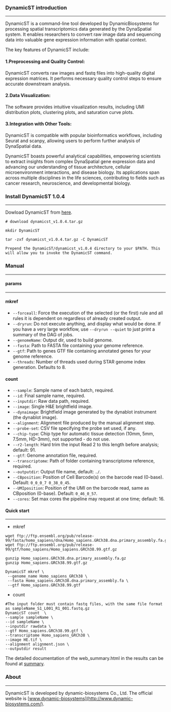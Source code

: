 ### DynamicST introduction

---

DynamicST is a command-line tool developed by DynamicBiosystems for processing spatial transcriptomics data generated by the DynaSpatial system. It enables researchers to convert raw image data and sequencing data into valuable gene expression information with spatial context.

The key features of DynamicST include:

#### 1.Preprocessing and Quality Control: 
DynamicST converts raw images and fastq files into high-quality digital expression matrices. It performs necessary quality control steps to ensure accurate downstream analysis.

#### 2.Data Visualization: 
The software provides intuitive visualization results, including UMI distribution plots, clustering plots, and saturation curve plots.

#### 3.Integration with Other Tools: 
DynamicST is compatible with popular bioinformatics workflows, including Seurat and scanpy, allowing users to perform further analysis of DynaSpatial data.

DynamicST boasts powerful analytical capabilities, empowering scientists to extract insights from complex DynaSpatial gene expression data and advancing our understanding of tissue architecture, cellular microenvironment interactions, and disease biology. Its applications span across multiple disciplines in the life sciences, contributing to fields such as cancer research, neuroscience, and developmental biology.

### Install DynamicST 1.0.4

----

Dowload DynamicST from [here](https://github.com/DynamicBiosystems/DynamicST/releases/tag/v1.0.4).

```shell
# download dynamicst_v1.0.4.tar.gz

mkdir DynamicST

tar -zxf dynamicst_v1.0.4.tar.gz -C DynamicST

Prepend the DynamicST/dynamicst_v1.0.4 directory to your $PATH. This will allow you to invoke the DynamicST command.
```

### Manual

---

#### params

---

#### mkref

- `--forceall`: Force the execution of the selected (or the first) rule and all rules it is dependent on regardless of already created output.
- `--dryrun`: Do not execute anything, and display what would be done. If you have a very large workflow, use `--dryrun --quiet` to just print a summary of the DAG of jobs.
- `--genomeName`: Output dir, used to build genome.
- `--fasta`: Path to FASTA file containing your genome reference.
- `--gtf`: Path to genes GTF file containing annotated genes for your genome reference.
- `--threads`: Number of threads used during STAR genome index generation. Defaults to 8.

#### count

- `--sample`: Sample name of each batch, required.
- `--id`: Final sample name, required.
- `--inputdir`: Raw data path, required.
- `--image`: Single H&E brightfield image.
- `--dynaimage`: Brightfield image generated by the dynablot instrument (the dynablot image).
- `--alignment`: Alignment file produced by the manual alignment step.
- `--probe-set`: CSV file specifying the probe set used, if any.
- `--chip-type`: Chip type for automatic tissue detection (10mm, 5mm, 7.5mm, HD-3mm), not supported - do not use.
- `--r2-length`: Hard trim the input Read 2 to this length before analysis; default: 91.
- `--gtf`: Genome annotation file, required.
- `--transcriptome`: Path of folder containing transcriptome reference, required.
- `--outputdir`: Output file name, default: `./`.
- `--CBposition`: Position of Cell Barcode(s) on the barcode read (0-base). Default: `0_0_0_7 0_38_0_45`.
- `--UMIposition`: Position of the UMI on the barcode read, same as CBposition (0-base). Default: `0_46_0_57`.
- `--cores`: Set max cores the pipeline may request at one time; default: 16.
#### Quick start

---

- mkref

```shell
wget ftp://ftp.ensembl.org/pub/release-99/fasta/homo_sapiens/dna/Homo_sapiens.GRCh38.dna.primary_assembly.fa.gz
wget ftp://ftp.ensembl.org/pub/release-99/gtf/homo_sapiens/Homo_sapiens.GRCh38.99.gtf.gz

gunzip Homo_sapiens.GRCh38.dna.primary_assembly.fa.gz
gunzip Homo_sapiens.GRCh38.99.gtf.gz

DynamicST mkref \
 --genome_name Homo_sapiens_GRCh38 \
 --fasta Homo_sapiens.GRCh38.dna.primary_assembly.fa \
 --gtf Homo_sapiens.GRCh38.99.gtf
```

- count

```shell
#The input folder must contain fastq files, with the same file format as sampleName_S1_L001_R1_001.fastq.gz
DynamicST count  \
--sample sampleName \
--id sampleName \
--inputdir rawdata \
--gtf Homo_sapiens.GRCh38.99.gtf \
--transcriptome Homo_sapiens_GRCh38 \
--image HE.tif \
--alignment alignment.json \
--outputdir result
```

The detailed documentation of the web_summary.html in the results can be found at [summary](https://github.com/DynamicBiosystems/DynamicST/blob/main/doc/web_summary.md).

### About

---

DynamicST is developed by dynamic-biosystems Co., Ltd. The official website is [www.dynamic-biosystems](http://www.dynamic-biosystems.com/).





